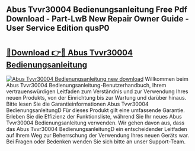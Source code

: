 ## Abus Tvvr30004 Bedienungsanleitung Free Pdf Download - Part-LwB New Repair Owner Guide - User Service Edition qusP0

# <h2><a href="http://df5a5je.blite.top/?on=Abus+Tvvr30004+Bedienungsanleitung">🔗Download 👉🔴 Abus Tvvr30004 Bedienungsanleitung</a></h2>

[![Abus Tvvr30004 Bedienungsanleitung new download](https://i.imgur.com/lujVjoI.png)](http://df5a5je.blite.top/?on=Abus+Tvvr30004+Bedienungsanleitung)
Willkommen beim Abus Tvvr30004 Bedienungsanleitung-Benutzerhandbuch, Ihrem vertrauenswürdigen Leitfaden zum Verständnis und zur Verwendung Ihres neuen Produkts, von der Einrichtung bis zur Wartung und darüber hinaus. Bitte lesen Sie die Garantieinformationen Abus Tvvr30004 BedienungsanleitungD Für dieses Produkt gilt eine umfassende Garantie. Erleben Sie die Effizienz der Funktionsliste, während Sie Ihr neues Abus Tvvr30004 Bedienungsanleitung verwenden. Wir gehen davon aus, dass das Abus Tvvr30004 BedienungsanleitungD ein entscheidender Leitfaden auf Ihrem Weg zur Beherrschung der Verwendung Ihres neuen Geräts war. Bei Fragen oder Bedenken wenden Sie sich bitte an unser Support-Team.
